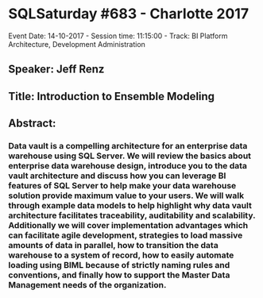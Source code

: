 # SQLSaturday #683 - Charlotte 2017
Event Date: 14-10-2017 - Session time: 11:15:00 - Track: BI Platform Architecture, Development  Administration
## Speaker: Jeff Renz
## Title: Introduction to Ensemble Modeling
## Abstract:
### Data vault is a compelling architecture for an enterprise data warehouse using SQL Server. We will review the basics about enterprise data warehouse design, introduce you to the data vault architecture and discuss how you can leverage BI features of SQL Server to help make your data warehouse solution provide maximum value to your users. We will walk through example data models to help highlight why data vault architecture facilitates traceability, auditability and scalability. Additionally we will cover implementation advantages which can facilitate agile development, strategies to load massive amounts of data in parallel, how to transition the data warehouse to a system of record, how to easily automate loading using BIML because of strictly naming rules and conventions, and finally how to support the Master Data Management needs of the organization.

